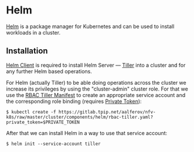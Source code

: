 # Helm

[Helm] is a package manager for Kubernetes and can be used to install workloads
in a cluster.

## Installation

[Helm Client] is required to install Helm Server — [Tiller] into a cluster and
for any further Helm based operations.

For Helm (actually Tiller) to be able doing operations across the cluster
we increase its privileges by using the "cluster-admin" cluster role. For that
we use the [RBAC Tiller Manifest] to create an appropriate service account and
the corresponding role binding (requires [Private Token]):

```
$ kubectl create -f https://gitlab.tpip.net/aalferov/nfv-k8s/raw/master/cluster/components/helm/rbac-tiller.yaml?private_token=$PRIVATE_TOKEN
```

After that we can install Helm in a way to use that service account:

```
$ helm init --service-account tiller
```

<!-- Links -->

[Helm]: https://helm.sh
[Tiller]: https://docs.helm.sh/using_helm/#installing-tiller
[Helm Client]: https://docs.helm.sh/using_helm/#installing-the-helm-client
[RBAC Tiller Manifest]: ../../cluster/components/helm/rbac-tiller.yaml

[Private Token]: ../gitlab_private_token.md
